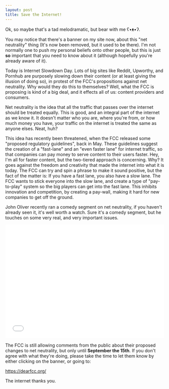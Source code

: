 ```yaml
---
layout: post
title: Save the Internet!
---
```


Ok, so maybe that's a tad melodramatic, but bear with me ʕ•ᴥ•ʔ.

You may notice that there's a banner on my site now, about this "net neutrality" thing (It's now been removed, but it used to be there).
I'm not normally one to push my personal beliefs onto other people, but this is just <b>so</b> important that you need to know about it (although hopefully you're already aware of it).

Today is Internet Slowdown Day. Lots of big sites like Reddit, Upworthy, and Pornhub are purposely slowing down their content (or at least giving the illusion of doing so), in protest of the FCC's propositions against net neutrality. Why would they do this to themselves? Well, what the FCC is proposing is kind of a big deal, and it effects all of us: content providers and consumers.

Net neutrality is the idea that all the traffic that passes over the internet should be treated equally. This is good, and an integral part of the internet as we know it.
It doesn't matter who you are, where you're from, or how much money you have, your traffic on the internet is treated the same as anyone elses. Neat, huh?

This idea has recently been threatened, when the FCC released some "proposed regulatory guidelines", back in May.
These guidelines suggest the creation of a "fast-lane" and an "even faster lane" for internet traffic, so that companies can pay money to serve content to their users faster.
Hey, I'm all for faster content, but the two-tiered approach is concerning. Why? It goes against the freedom and creativity that made the internet into what it is today.
The FCC can try and spin a phrase to make it sound positive, but the fact of the matter is: If you have a fast lane, you also have a slow lane.
The FCC wants to stick everyone into the slow lane, and create a type of "pay-to-play" system so the big players can get into the fast lane.
This inhibits innovation and competition, by creating a pay-wall, making it hard for new companies to get off the ground.

John Oliver recently ran a comedy segment on net neutrality, if you haven't already seen it, it's well worth a watch.
Sure it's a comedy segment, but he touches on some very real, and very important issues.

<iframe width="640" height="360" class="youtube-player" type="text/html" style="max-width:100%;" src="//www.youtube.com/embed/fpbOEoRrHyU" frameborder="0" allowfullscreen></iframe>

The FCC is still allowing comments from the public about their proposed changes to net neutrality, but only until <b>September the 15th</b>.
If you don't agree with what they're doing, please take the time to let them know by either clicking on the banner, or going to:

<a href="https://dearfcc.org/">https://dearfcc.org/</a>

The internet thanks you.
